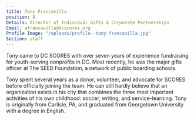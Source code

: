 ```yaml
---
title: Tony Francavilla
position: 8
Details: Director of Individual Gifts & Corporate Partnerships
Email: afrancavilla@dcscores.org
Profile Image: "/uploads/profile--tony-francavilla.jpg"
Section: staff
---
```


Tony came to DC SCORES with over seven years of experience fundraising for youth-serving nonprofits in DC. Most recently, he was the major gifts officer at The SEED Foundation, a network of public boarding schools.

Tony spent several years as a donor, volunteer, and advocate for SCORES before officially joining the team. He can still hardly believe that an organization exists in his city that combines the three most important activities of his own childhood: soccer, writing, and service-learning. Tony is originally from Carlisle, PA, and graduated from Georgetown University with a degree in English.